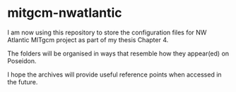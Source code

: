 # mitgcm-nwatlantic

I am now using this repository to store the configuration files for NW Atlantic MITgcm project as part of my thesis Chapter 4.

The folders will be organised in ways that resemble how they appear(ed) on Poseidon. 

I hope the archives will provide useful reference points when accessed in the future.
